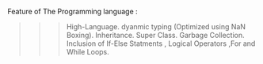 Feature of The Programming language :
>>>High-Language.
>>>dyanmic typing (Optimized using NaN Boxing).
>>>Inheritance.
>>>Super Class.
>>>Garbage Collection.
>>>Inclusion of If-Else Statments , Logical Operators ,For and While Loops.

 
